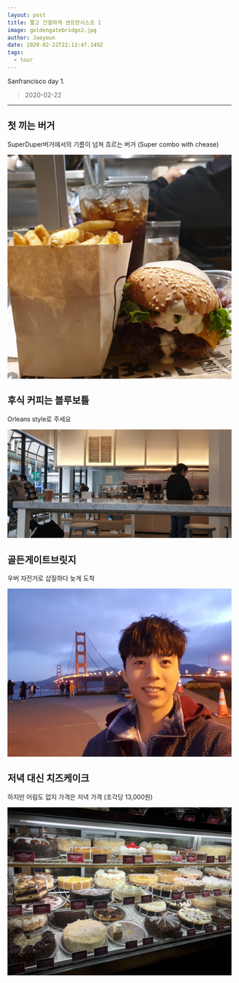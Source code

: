 ```yaml
---
layout: post
title: 짧고 간결하게 샌프란시스코 1
image: goldengatebridge2.jpg
author: Jaeyoun
date: 2020-02-22T22:13:47.149Z
tags: 
  - tour
---
```


Sanfrancisco day 1.
> 2020-02-22

---

## 첫 끼는 버거

SuperDuper버거에서의 기름이 넘쳐 흐르는 버거 (Super combo with chease)

![SuperDuper](superduperburger.jpg)

## 후식 커피는 블루보틀

Orleans style로 주세요

![BlueBottle](Bluebottle.jpg)

## 골든게이트브릿지

우버 자전거로 삽질하다 늦게 도착

![goldengatebridge](goldengatebridge.jpg)

## 저녁 대신 치즈케이크

하지만 어림도 없지 가격은 저녁 가격 (조각당 13,000원)

![CheaseFactory](cheasecake.jpg)